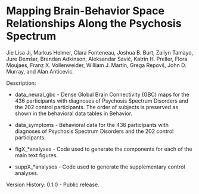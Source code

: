 # Mapping Brain-Behavior Space Relationships Along the Psychosis Spectrum

Jie Lisa Ji, Markus Helmer, Clara Fonteneau, Joshua B. Burt, Zailyn Tamayo, Jure Demšar, Brendan Adkinson, Aleksandar Savić, Katrin H. Preller, Flora Moujaes, Franz X. Vollenweider, William J. Martin, Grega Repovš, John D. Murray, and Alan Anticevic.

Description:
* data_neural_gbc - Dense Global Brain Connectivity (GBC) maps for the 436 participants with diagnoses of Psychosis Spectrum Disorders and the 202 control participants. The order of subjects is preserved as shown in the behavioral data tables in Behavior.

* data_symptoms - Behavioral data for the 436 participants with diagnoses of Psychosis Spectrum Disorders and the 202 control participants.

* figX_*analyses - Code used to generate the components for each of the main text figures.

* suppX_*analyses - Code used to generate the supplementary control analyses.

Version History:
0.1.0 - Public release.